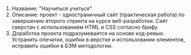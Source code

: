 1. Название: "Научиться учиться"
2. Описание: проект - одностраничный сайт (практическая работа) по завершению второго спринта на курсе веб-разработки. Сайт сверстан с использованием HTML и CSS согласно брифу.
3. Доработка проекта подразумевается на основе код-ревью. Устранить опечатки, ошибки в верстке и использовании элементов, исправить ошибки в БЭМ методологии.